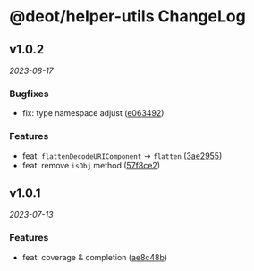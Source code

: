 # @deot/helper-utils ChangeLog

## v1.0.2

_2023-08-17_

### Bugfixes

- fix: type namespace adjust ([e063492](https://github.com/deot/helper/commit/e063492e529f95516661cc58cea8c5733fa6e972))

### Features

- feat: `flattenDecodeURIComponent` ->  `flatten` ([3ae2955](https://github.com/deot/helper/commit/3ae29553e06a0309c227075551543dd3179173a7))
- feat: remove `isObj` method ([57f8ce2](https://github.com/deot/helper/commit/57f8ce2b36878a22cfecba67a57df4d752b04bd2))

## v1.0.1

_2023-07-13_

### Features

- feat: coverage & completion ([ae8c48b](https://github.com/deot/helper/commit/ae8c48b85e994e7dccc7f5d132b4bd57792f546c))
